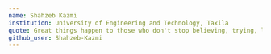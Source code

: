 ```yaml
---
name: Shahzeb Kazmi
institution: University of Engineering and Technology, Taxila
quote: Great things happen to those who don't stop believing, trying, learning, and being grateful.
github_user: Shahzeb-Kazmi
---
```


